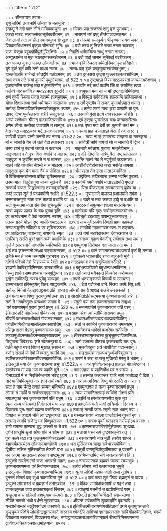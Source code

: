 +++
title = "५२२"

+++
श्रीनारायण उवाच-  
शृणु लक्ष्मि! ततश्चापि लोमशः स महामुनिः ।  
इन्द्रद्युम्ने ददौ ज्ञानं लीनं मायिकवायुना ॥१ ॥
लोमशः प्राह राजस्त्वं शृणु वृत्तं पुराभवम् ।  
एकदा नारदः सत्याल्लोकाच्छ्रीबदरीवनम् ॥२ ॥
नारायणं नरं द्रष्टुं तीर्थयात्राप्रसङ्गतः ।  
विशालायां तदा त्वासीत् स्वायम्भुवमनोः सुतः ॥३ ॥
तपस्यां सम्प्रकुर्वन् श्रीकृष्णनारायणं जपन् ।  
प्रियव्रताभिधानस्तं दृष्ट्वा श्रीनारदो मुनिः ॥४ ॥
ययौ तस्य तु निकटे राजा ननाम चादरात् ।  
राजा चेष्ट्वा बहुयज्ञैर्विपुलैर्भूरिदक्षिणैः ॥५ ॥
निवृत्तिं धर्ममाश्रित्य साधुं ननाम नारदम् ।  
अभ्युत्थानेन च मुदा ज्वलद्भास्करतेजसम् ॥६ ॥
ददौ पाद्यं चासनं सुनैवेद्यं बदरीफलम् ।  
ततः पप्रच्छ कुशलं पप्रच्छ लोकवर्तनम् ॥७ ॥
भगवन् किञ्चिदाश्चर्यमेतस्मिन् कृतसञ्ज्ञिते ।  
युगे दृष्टं श्रुतं वापि तन्मे कथय नारद ॥८ ॥
नारदः प्राह दृष्टं यच्छृणुष्वाश्चर्यमद्भुतम् ।  
ह्यस्तनेऽहनि राजेन्द्र! श्वेतद्वीपं गतोऽभवम् ॥९ ॥
तत्र दुग्धसरो दृष्ट्वा फुल्लपङ्कजशोभितम् ।  
तथा तस्य तटे रम्यां कुमारीं पृथुलोचनाम् ॥1.522.१ ०॥
दृष्ट्वाऽहं विस्मयाऽऽपन्नस्तां कन्यामायतेक्षणाम् ।  
पृष्टवानस्मि राजेन्द्र तदा मधुरभाषिणीम् ॥११ ॥
काऽसि भद्रे कथं वाऽसि किं वा कार्यमिह त्वया ।  
कर्तव्यं चारुसर्वाँगि तन्ममाऽऽचक्ष्व सुन्दरि ॥१ २॥
एवमुक्ता मया सा च मां दृष्ट्वाऽनिमिषेक्षणा ।  
क्षणं तूष्णीं स्थिता यावत् तावन्मे ज्ञानमुत्तमम् ॥१ ३॥
विस्मृतं सर्ववेदाश्च शास्त्राणि संहितास्तथा ।  
योगाः शिक्षास्तथा सर्वा धर्मन्यायाः कलादयः ॥१४॥
सर्वे दृष्ट्वैव मे राजन् कुमार्याऽपहृतं क्षणात् ।  
ततोऽहं विस्मयाविष्टश्चिन्ताशोकाकुलः स्वयम् ॥१५॥
तामेव शरणं गत्वा हृदा पश्यामि तां पुनः ।  
तावद् दिव्यः पुमाँस्तस्याः शरीरे समदृश्यत ॥१६॥
तस्यापि पुंसो हृदये त्वपरस्तस्य चोरसि ।  
अन्यो रक्तेक्षणः श्रीमान् द्वादशादित्यसन्निभः ॥१७॥
एवं दृष्ट्वा पुमांसोऽत्र त्रयः कन्याशरीरगाः ।  
क्षणेन लीनाः कन्यैका प्रपश्यामि न तान्पुनः ॥१८॥
ततः पृष्टा मया देवी सा कुमारी कथं मम ।  
वेदा नष्टा ममाऽऽचक्ष्व भद्रे तन्नाशकारणम् ॥१ ९॥
कन्या प्राह च माताऽहं वेदानां तव नारद ।  
सावित्री ब्रह्मणः पत्नी जननी तव नारद ॥1.522.२०॥
त्वया नाऽहं समागत्य सत्कृता वा नमस्कृता ।  
मां न जानासि येन त्वं ततो वेदा हतास्तव ॥२१ ॥
सावित्रीं चापि गायत्रीं यो न जानाति वै द्विजः ।  
तस्य ज्ञानं तु वेदानां जायते न कदाचन ॥२२॥
मातृनाशे भवेन्नाशः पुत्राणां मातृसेविनाम् ।  
मातृभक्ताश्च ते पुत्रा विना क्वापि च मातरम् ॥२३॥
नहि तिष्ठन्ति पात्रेषु वेदा नष्टास्ततस्तव ।  
मातृपूजा न कुर्वन्ति मन्वते न च मातरम् ॥२४॥
नमन्ति मातरं नैव ते स्युर्मूर्खा जडात्मकाः ।  
मातरं नहि जानन्ति सेवन्ते न च मातरम् ॥२५॥
आशीर्वादविहीनास्ते जडा भवन्ति तामसाः ।  
मातृदुःखं कृतं येन माता नैव च पोषिता ॥२६॥
गर्भभारहता तेन कृता माताऽवमानिता ।  
ते विचित्तास्तथोन्मत्ता दरिद्रा दुःखिनस्तथा ॥२७॥
उद्वेजिनः सविघ्नाश्च रुग्णा भवन्ति पुत्रकाः ।  
तस्मान्माता पितुर्दशगुणा मान्या सुतेन वै ॥२८॥
कार्यार्थं गमने क्वापि माताऽऽह्वयति पृष्ठतः ।  
तत्कार्यं सफलं सिद्ध्येन्माता तस्माद्गरीयसी ॥२९॥
पिता बीजप्रदाता तन्नवमासान् पुपोष या ।  
कष्टं प्रसह्य सूते तं पञ्चवर्षाणि रक्षति ॥1.522.३ ०॥
मूत्रमलादि बालस्य प्रक्षालयति सर्वदा ।  
तस्माच्छतगुणा माता बालं कट्यां दधाति या ॥३ १ ॥
उदरे च तथा कट्यां हृद्ये च दधाति या ।  
सदा पूज्यतमा माता सेवनीया शुभेच्छुभिः ॥३२॥
नारदस्तां समुत्थाय ज्ञात्वा मातरमित्यथ ।  
नत्वा प्रपूज्य पप्रच्छ के त्रयः पुरुषा इति ॥३३ ॥
मातोवाच मयि दृष्टः सर्वाङ्गश्चारुशोभनः ।  
एष ऋग्वेदनामा वै वेदो नारायणः स्वयम् ॥३४॥
वह्निभूतो दहत्याशु पापान्युच्चारणादनु ।  
एतस्य हृदये योऽयं दृष्ट आसीत्त्वयाऽऽत्मज ॥३५॥
स यजुर्वेदरूपेण स्थितो ब्रह्मा महाबलः ।  
तस्याऽप्युरसि संविष्टो य एष शुचिरुज्ज्वलः ॥३६॥
सामवेदो महाभागवतभक्तः स शङ्करः ।  
एष आदित्यवत् पापान्याशु नाशयति स्मृतः ॥३७॥
एते त्रयो महावेदास्तथा देवास्त्रयश्च ते ।  
एतस्मिन् सरसि पुत्र! ज्ञानात्मके ममान्तिके ॥३८॥
स्नात्वा गृहाण वेदादीन् सर्वज्ञत्वं तथा लभ ।  
कृते वेदसरःस्नाने प्राग्भवीयं स्मरिष्यसि ॥३९॥
एवमुक्त्वा तिरोभावं गता माता तदा मम ।  
अहं तत्र कृतस्नानो लब्ध्वा सहस्रजन्मजम् ॥1.522.४०॥
ज्ञानं समागतश्चात्राऽऽश्चर्यं दृष्टं हि तन्मया ।  
तत्रैकं मम ते जन्म कथयामि पुराभवम् ॥४१ ॥
पूर्वकल्पे भवानासीद् राजा बाहुधनो भुवि ।  
दक्षिणे पश्चिमे देशे सिंहारण्ये च रैवते ॥४२॥
तदाऽहमभवं तत्र शत्रुञ्जितानदीतटे ।  
ब्राह्मणो वेदविद्यादिनिष्णातः शारदाऽभिधः ॥४३॥
बहुभृत्यपरीवारो बहुधान्यधनादिमान् ।  
किन्तु ज्ञानेन सम्पन्नश्चासं परमबुद्धिमान् ॥४४॥
ततो ध्यातं मयैकान्ते किमनेन करोम्यहम् ।  
द्वन्द्वेन सर्वमेतद्धि न्यस्य पुत्रेषु याम्यहम् ॥४५॥
तपसे धृतसङ्कल्पो विचार्य च रसायनम् ।  
दास्यभक्त्या हरिस्तुष्येत् पितरः श्राद्धकर्मभिः ॥४६ ॥
देवा यज्ञैर्जना दानैः स्त्रियः कामैः रिपुः क्षयैः ।  
ततोऽहं निर्गतो गेहादश्वपट्टसरः प्रति ॥४७॥
लोमशो यत्र वै शश्वद् राजते सरसस्तटे ।  
तत्र गत्वा मया विष्णुः पुराणपुरुषोत्तमः ॥४८॥
आराधितोऽतिसद्भक्त्या कृष्णनारायणो हरिः ।  
ततो मे भगवाँस्तुष्टः प्रत्यक्षतां जगाम मे ॥४९॥
स्तुतो मया तदा कृष्णनारायणश्च तद्यथा ।  
'परं पराणाममृतं पुराणं पुरुषं प्रभुम् ॥1.522.५०॥
नमाम्यप्रतिमं कृष्णनारायणं पतिं परम् ।  
ईशितारं हरिं चोग्रतेजसं वीर्यवत्तमम् ॥५१॥
परब्रह्म परेशं त्वां स्तौमि नारायणं प्रभुम् ।  
श्रीपतिं कम्भरालक्ष्मीबालं गोपालबालकम् ॥५२॥
राधालक्ष्मीरमापद्माप्रभापद्मावतीपतिम् ।  
पार्वतीमाणिकीगङ्गाललितामनसापतिम् ॥५३॥
सतां च स्वामिनं कृष्णनारायणं नमाम्यहम् ।  
प्रसिद्धः शरणं मेऽस्तु कृष्णनारायणः प्रभुः ॥५४॥
प्रधानेशश्च धामेशो ह्यक्षरेशः सतीपतिः ।  
सहस्रमूर्धाऽनन्ताक्षोऽनन्तबाहूरुपादवान् ॥५५॥
क्षीरस्थश्चामृतस्थश्च कुङ्कुमवापिकास्थितः ।  
त्रियुगश्च त्रिवेदस्थः कृते श्वेततनुश्च यः ॥५६॥
ततो रक्तश्च पीतश्च कृष्णश्चापि ततः पुनः ।  
वर्तते बहुधा यश्च विप्रान् मुखात् ससर्ज यः ॥५७॥
भुजयोर्बहुधा क्षत्रं चोर्वोर्विशः पदाच्चरान् ।  
वर्णान् ससर्ज यो देवो विश्वतनुं नमामि तम् ॥५८॥
शङ्खचक्रगदापद्मधनुर्ध्वजत्रिशूलवान् ।  
स्वस्तिकस्वर्णरेखात्मश्रीवत्सहारशोभितः ॥५९॥
शरणं मे सदा चाऽस्तु मुक्तिदो मेस्तु वै भवान् ।  
इतिस्तुतो मया देवः कृष्णनारायणः प्रभुः ॥1.522.६ ०॥
वरं वृणीष्वेत्यसकृत् प्राहाऽहं मोक्षमिष्टवान् ।  
इष्टदेवश्च मां प्राह भज त्वं प्रकृतिं मुने ॥६१ ॥
ममाऽऽज्ञया च प्रवृत्तिर्मोक्ष एव न संशयः ।  
विनाऽऽज्ञां मे च निवृत्तिर्बन्धनाय भवेद् ध्रुवम् ॥६ २ ॥
तस्मात् कल्पान्तरं याहि सायं जातोऽद्य वै दिवा ।  
नारं पानीयमित्युक्तं नारं ज्ञानं तथोच्यते ॥६३ ॥
नारं त्वात्मस्थितं विष्णुं यो ददाति स नारदः ।  
सदा ते नाम चैतद्वै ख्यातं सम्यग् भविष्यति ॥६४॥
एवमुक्तश्च तं नत्वा कृष्णनारायणं प्रभुम् ।  
लोमशं तं महर्षिं च राजँस्त्वद्गृहमागतः ॥६ ५ ॥
त्वया सम्मानितश्चाहं त्वर्थितो मोक्षणं प्रति ।  
मयाऽप्युक्तं भज कृष्णनारायणं पतिं प्रभुम् ॥६६ ॥
प्रवृत्तिं च हरेर्नारायणस्यैव कुरु नृप ।  
त्वया राज्यं परित्यक्तं निर्गतस्त्वं मया सह ॥६७॥
ब्रह्मलोकं गतौ चावां रात्रिर्जाता दिनस्य च ।  
दिवसश्च पुनः सृष्टो ब्रह्मणा परमेष्ठिना ॥६८॥
तत्राऽहं नारदी जातः स्मृतो नृप! भवान् मया ।  
प्रियव्रतः स एवाऽयं चेति त्वां द्रष्टुमागतः ॥६९॥
यस्मान्नारायणं ध्यात्वा प्राप्तोऽस्मि गुरुतां नृप ।  
तस्मात् त्वमपि राजेन्द्र भव विष्णुपरायणः ॥1.522.७०॥
मत्स्यः कूर्मो वराहश्च नरसिंहोऽथ वामनः ।  
रामो रामश्च कृष्णश्च बुद्धः कल्की च ते दश ॥७१ ॥
कृष्णनारायणविष्णोर्मूर्तयस्ताः शुभप्रदाः ।  
दर्शनं प्राप्तुमिच्छूनां सोपानानि च शोभनाः ॥७२॥
यत्तासां परमं रूपं दृष्टवानहमेव तत् ।  
पुरा कल्पे तदा तत्र कुङ्कुमवापिकाऽऽलये ॥७३॥
नरनारायणौ चात्र मूर्ती तस्यैव शोभने ।  
ब्रह्मचर्यव्रतस्थेऽत्र लोककल्याणहेतवे ॥७४॥
धरा मूर्तिस्तस्य चाद्या सर्वधारणपोषिका ।  
द्वितीया सलिलं मूर्तिस्तृतीया तैजसी प्रभा ॥७५॥
चतुर्थी प्राणमूर्तिर्वायुर्व्योमाख्या तु पञ्चमी ।  
मन आत्मा चान्तरात्मा हरेस्ताश्चाष्टमूर्तयः ॥७६॥
अभिव्याप्तमिदं सर्वं जगन्नारायणेन हि ।  
इत्युक्तो नारदेनाऽसौ राजा भागवतो महान् ॥७७॥
नारायणात्मकं ब्रह्मपरं जप्त्वा स्वयम्भुवः ।  
कृष्णनारायणमनाः परं निर्वाणमाप्तवान् ॥७८॥
इत्येवं लोमशः सर्वं कथयामास भूभृते ।  
इन्द्रद्युम्नाय विज्ञानं कृष्णनारायणाश्रितम् ॥७९॥
श्रुत्वा लक्ष्मि! महाभागवतो राजा तुतोष ह ।  
पुनस्तं लोमशं प्राह सुधां चात्माश्रितां मुने ॥1.522.८०॥
पात्रं मत्वा शुभं शिष्यं ब्रह्मामृतं च पायय ।  
इत्युक्ते लोमशस्तं च ब्रह्मज्ञानं ततोऽब्रवीत् ॥८१ ॥
वैदिकं सामवेदोक्तमार्षं च गहनं तथा ।  
ज्ञानचक्षुष्मता ग्राह्य हृत्प्रकाशकृतां स्थिरम् ॥८२॥
ध्यातॄणां पचनीयं च ब्रह्मौपनिषदं परम् ।  
यच्छ्रुत्वा वासनालिप्तो ब्रह्मभूयाय कल्पते ॥८३ ॥
छिद्यते हृदयग्रन्थिर्भिद्यते संशयस्तथा ।  
लीयते तामसो भावो वर्धन्ते सुखसम्पदः ॥८४॥
क्षीयन्ते सर्वकर्माणि शुष्कार्द्राणि दृढान्यपि ।  
यज्ज्ञानेनान्तरं चक्षुरैश्वर्याढ्यं प्रकाशते ॥८५॥
इतिश्रीलक्ष्मीनारायणीयसंहितायां प्रथमे कृतयुगसन्ताने कुङ्कुमवापीक्षेत्रे लोमशेन्द्रद्युम्नसंवादे नारदस्य श्वेतद्वीपे सावित्र्यां ज्ञानह्रासस्ततः सावित्रीप्रदवेदादिज्ञानं, बदर्यां प्रियव्रताय तत्कथनं, प्रियव्रतस्य मोक्षः, भगवद्धामाऽवताराऽवतारिज्ञानफलं चेत्यादिनिरूपणनामा  
द्वाविंशत्यधिकपञ्चशततमोऽध्यायः ॥५२२॥
    
